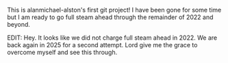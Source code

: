 This is alanmichael-alston's first git project! I have been gone
for some time but I am ready to go full steam ahead through the remainder
of 2022 and beyond.

EDIT: Hey. It looks like we did not charge full steam ahead in 2022. We are back again in 2025 for a second attempt. Lord give me the grace to overcome myself and see this through.